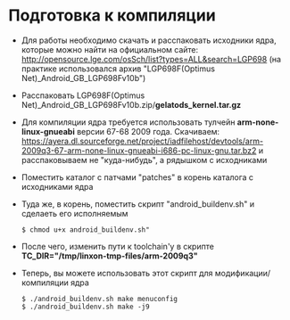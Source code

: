 Подготовка к компиляции
=======================

* Для работы необходимо скачать и расспаковать исходники ядра, которые можно найти на официальном сайте: http://opensource.lge.com/osSch/list?types=ALL&search=LGP698 (на практике использовался архив "LGP698F(Optimus Net)_Android_GB_LGP698Fv10b")
  
* Расспаковать LGP698F(Optimus Net)_Android_GB_LGP698Fv10b.zip/**gelatods_kernel.tar.gz**

* Для компиляции ядра требуется использовать тулчейн **arm-none-linux-gnueabi** версии 67-68 2009 года. Скачиваем: https://ayera.dl.sourceforge.net/project/iadfilehost/devtools/arm-2009q3-67-arm-none-linux-gnueabi-i686-pc-linux-gnu.tar.bz2
  и расспаковываем не "куда-нибудь", а рядышком с исходниками

* Поместить каталог с патчами "patches" в корень каталога с исходниками ядра

* Туда же, в корень, поместить скрипт "android_buildenv.sh" и сделаеть его исполняемым
  ~~~
  $ chmod u+x android_buildenv.sh"
  ~~~

* После чего, изменить пути к toolchain'у в скрипте
  **TC_DIR="/tmp/linxon-tmp-files/arm-2009q3"**

* Теперь, вы можете использовать этот скрипт для модификации/компиляции ядра
  ~~~
  $ ./android_buildenv.sh make menuconfig
  $ ./android_buildenv.sh make -j9
  ~~~
